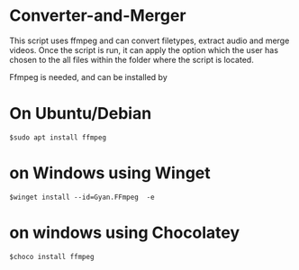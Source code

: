 # Converter-and-Merger
This script uses ffmpeg and can convert filetypes, extract audio and merge videos. 
Once the script is run, it can apply the option which the user has chosen to the all files within the folder where the script is located.


Ffmpeg is needed, and can be installed by
# On Ubuntu/Debian 
```$sudo apt install ffmpeg```
# on Windows using Winget
```$winget install --id=Gyan.FFmpeg  -e```
# on windows using Chocolatey 
```$choco install ffmpeg```
